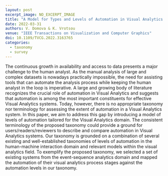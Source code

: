 ```yaml
---
layout: post
excerpt_image: NO_EXCERPT_IMAGE
title: "A Model for Types and Levels of Automation in Visual Analytics: a Survey, a Taxonomy, and Examples"
date: 2022-03-31
authors: V. Domova & K. Vrotsou
venue: "IEEE Transactions on Visualization and Computer Graphics"
doi: 10.1109/TVCG.2022.3163765
categories:
  - taxonomy
  - survey
---
```

The continuous growth in availability and access to data presents a major challenge to the human analyst. As the manual analysis of large and complex datasets is nowadays practically impossible, the need for assisting tools that can automate the analysis process while keeping the human analyst in the loop is imperative. A large and growing body of literature recognizes the crucial role of automation in Visual Analytics and suggests that automation is among the most important constituents for effective Visual Analytics systems. Today, however, there is no appropriate taxonomy nor terminology for assessing the extent of automation in a Visual Analytics system. In this paper, we aim to address this gap by introducing a model of levels of automation tailored for the Visual Analytics domain. The consistent terminology of the proposed taxonomy could provide a ground for users/readers/reviewers to describe and compare automation in Visual Analytics systems. Our taxonomy is grounded on a combination of several existing and well-established taxonomies of levels of automation in the human-machine interaction domain and relevant models within the visual analytics field. To exemplify the proposed taxonomy, we selected a set of existing systems from the event-sequence analytics domain and mapped the automation of their visual analytics process stages against the automation levels in our taxonomy.

